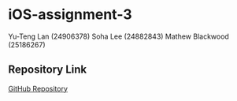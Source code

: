 # iOS-assignment-3

Yu-Teng Lan (24906378)
Soha Lee (24882843)
Mathew Blackwood (25186267)

## Repository Link

[GitHub Repository](https://github.com/Lanslk/IOS-assignment-3.git)
